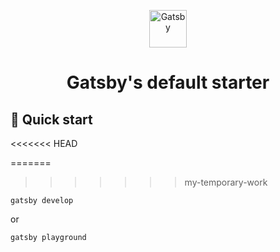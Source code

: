 <p align="center">
  <a href="https://www.gatsbyjs.org">
    <img alt="Gatsby" src="https://www.gatsbyjs.org/monogram.svg" width="60" />
  </a>
</p>
<h1 align="center">
  Gatsby's default starter
</h1>

## 🚀 Quick start

<<<<<<< HEAD
<!-- First commit from 2020 -->
=======
<!-- Juntar branch -->
>>>>>>> my-temporary-work

``` 
gatsby develop
```

or 

```
gatsby playground
```